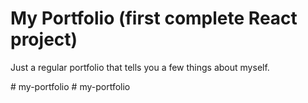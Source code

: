 # My Portfolio (first complete React project)

Just a regular portfolio that tells you a few things about myself.


#   m y - p o r t f o l i o  
 #   m y - p o r t f o l i o  
 
